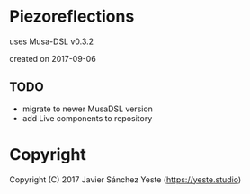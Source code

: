 # Piezoreflections
uses Musa-DSL v0.3.2

created on 2017-09-06

## TODO
- migrate to newer MusaDSL version
- add Live components to repository
 

# Copyright

Copyright (C) 2017 Javier Sánchez Yeste (<https://yeste.studio>)
